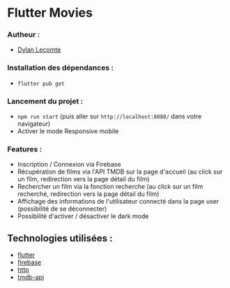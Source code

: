 # Flutter Movies

### Autheur :

- [Dylan Lecomte](https://github.com/Prototype91)

### Installation des dépendances :

- `flutter pub get`

### Lancement du projet :

- `npm run start` (puis aller sur `http://localhost:8080/` dans votre navigateur)
- Activer le mode Responsive mobile


### Features :

- Inscription / Connexion via Firebase
- Récupération de films via l'API TMDB sur la page d'accueil (au click sur un film, redirection vers la page détail du film)
- Rechercher un film via la fonction recherche (au click sur un film recherché, redirection vers la page détail du film)
- Affichage des informations de l'utilisateur connecté dans la page user (possibilité de se déconnecter)
- Possibilité d'activer / désactiver le dark mode

## Technologies utilisées :

- [flutter](https://flutter.dev/)
- [firebase](https://firebase.google.com/)
- [http](https://pub.dev/packages/http)
- [tmdb-api](https://developers.themoviedb.org/3/getting-started)
